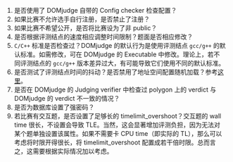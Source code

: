 1. 是否使用了 DOMjudge 自带的 Config checker 检查配置？
2. 如果比赛不允许选手自行注册，是否禁止了注册？
3. 如果比赛不希望公开，是否将比赛设为了非 public？
4. 是否根据评测结点的速度相应调整时间限制？题面是否相应修改？
5. `C/C++` 标准是否检查过？DOMjudge 的默认行为是使用评测结点 `gcc/g++` 的默认标准。如需修改，可在 DOMjudge 的 Executable 中修改。理论上，若不同评测结点的 `gcc/g++` 版本差异过大，有可能导致它们使用不同的默认标准。 
6. 是否测试了评测结点时间的抖动？是否禁用了地址空间配置随机加载？参考[这里](https://www.domjudge.org/docs/manual/7.3/judging.html#judging-consistency)。
7. 是否在 DOMjudge 的 Judging verifier 中检查过 polygon 上的 verdict 与 DOMjudge 的 verdict 不一致的情况？
8. 是否为数据库设置了强密码？
9. 若比赛有交互题，是否设置了足够长的 timelimit_overshoot？交互题的 wall time 很长，不设置会导致 TLE。当然，这会显著增加评测负担，因为无法对某个题单独设置该属性。如果不需要卡 CPU time（即实际的 TL），那么可以考虑将时限开得很长，将 timelimit_overshoot 配置成若干倍时限。总而言之，这需要根据实际情况加以考虑。